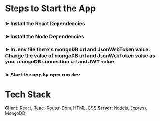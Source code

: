 
# Steps to Start the App
### ➤ Install the React Dependencies
### ➤ Install the Node Dependencies
### ➤ In .env file there's mongoDB url and JsonWebToken value. Change the value of mongoDB url and JsonWebToken value as your mongoDB connection url and JWT value
### ➤ Start the app by npm run dev

# Tech Stack
**Client:** React, React-Router-Dom, HTML, CSS
**Server:** Nodejs, Express, MongoDB
